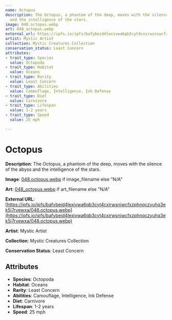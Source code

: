 ```yaml
---
name: Octopus
description: The Octopus, a phantom of the deep, moves with the silence of the abyss
  and the intelligence of the stars.
image: 048.octopus.webp
art: 048_octopus.webp
external_url: https://ipfs.io/ipfs/bafybeid4lexivwa6qb3cyt4cxirwsniwcfxzphnqczyuhq3ek5j7rvewxa/048.octopus.webp
artist: Mystic Artist
collection: Mystic Creatures Collection
conservation_status: Least Concern
attributes:
- trait_type: Species
  value: Octopoda
- trait_type: Habitat
  value: Oceans
- trait_type: Rarity
  value: Least Concern
- trait_type: Abilities
  value: Camouflage, Intelligence, Ink Defense
- trait_type: Diet
  value: Carnivore
- trait_type: Lifespan
  value: 1-2 years
- trait_type: Speed
  value: 25 mph

---
```


# Octopus

**Description**: The Octopus, a phantom of the deep, moves with the silence of the abyss and the intelligence of the stars.

**Image**: [048.octopus.webp](./048.octopus.webp) if image_filename else "N/A"

**Art**: [048_octopus.webp](./048_octopus.webp) if art_filename else "N/A"

**External URL**: [https://ipfs.io/ipfs/bafybeid4lexivwa6qb3cyt4cxirwsniwcfxzphnqczyuhq3ek5j7rvewxa/048.octopus.webp](https://ipfs.io/ipfs/bafybeid4lexivwa6qb3cyt4cxirwsniwcfxzphnqczyuhq3ek5j7rvewxa/048.octopus.webp)

**Artist**: Mystic Artist

**Collection**: Mystic Creatures Collection

**Conservation Status**: Least Concern

## Attributes
- **Species**: Octopoda
- **Habitat**: Oceans
- **Rarity**: Least Concern
- **Abilities**: Camouflage, Intelligence, Ink Defense
- **Diet**: Carnivore
- **Lifespan**: 1-2 years
- **Speed**: 25 mph

